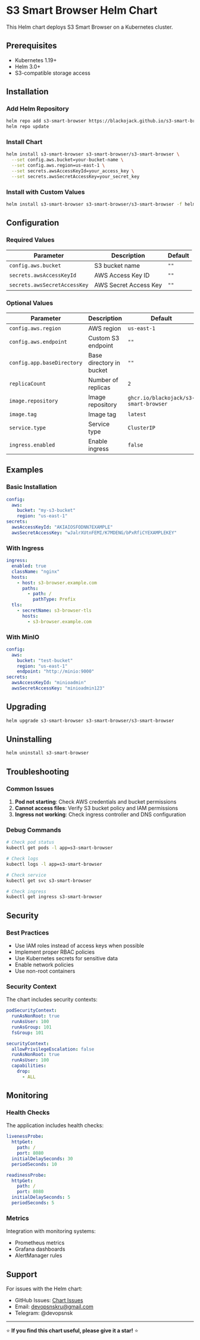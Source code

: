 # S3 Smart Browser Helm Chart

This Helm chart deploys S3 Smart Browser on a Kubernetes cluster.

## Prerequisites

- Kubernetes 1.19+
- Helm 3.0+
- S3-compatible storage access

## Installation

### Add Helm Repository

```bash
helm repo add s3-smart-browser https://blackojack.github.io/s3-smart-browser
helm repo update
```

### Install Chart

```bash
helm install s3-smart-browser s3-smart-browser/s3-smart-browser \
  --set config.aws.bucket=your-bucket-name \
  --set config.aws.region=us-east-1 \
  --set secrets.awsAccessKeyId=your_access_key \
  --set secrets.awsSecretAccessKey=your_secret_key
```

### Install with Custom Values

```bash
helm install s3-smart-browser s3-smart-browser/s3-smart-browser -f helm-values-example.yaml
```

## Configuration

### Required Values

| Parameter | Description | Default |
|-----------|-------------|---------|
| `config.aws.bucket` | S3 bucket name | `""` |
| `secrets.awsAccessKeyId` | AWS Access Key ID | `""` |
| `secrets.awsSecretAccessKey` | AWS Secret Access Key | `""` |

### Optional Values

| Parameter | Description | Default |
|-----------|-------------|---------|
| `config.aws.region` | AWS region | `us-east-1` |
| `config.aws.endpoint` | Custom S3 endpoint | `""` |
| `config.app.baseDirectory` | Base directory in bucket | `""` |
| `replicaCount` | Number of replicas | `2` |
| `image.repository` | Image repository | `ghcr.io/blackojack/s3-smart-browser` |
| `image.tag` | Image tag | `latest` |
| `service.type` | Service type | `ClusterIP` |
| `ingress.enabled` | Enable ingress | `false` |

## Examples

### Basic Installation

```yaml
config:
  aws:
    bucket: "my-s3-bucket"
    region: "us-east-1"
secrets:
  awsAccessKeyId: "AKIAIOSFODNN7EXAMPLE"
  awsSecretAccessKey: "wJalrXUtnFEMI/K7MDENG/bPxRfiCYEXAMPLEKEY"
```

### With Ingress

```yaml
ingress:
  enabled: true
  className: "nginx"
  hosts:
    - host: s3-browser.example.com
      paths:
        - path: /
          pathType: Prefix
  tls:
    - secretName: s3-browser-tls
      hosts:
        - s3-browser.example.com
```

### With MinIO

```yaml
config:
  aws:
    bucket: "test-bucket"
    region: "us-east-1"
    endpoint: "http://minio:9000"
secrets:
  awsAccessKeyId: "minioadmin"
  awsSecretAccessKey: "minioadmin123"
```

## Upgrading

```bash
helm upgrade s3-smart-browser s3-smart-browser/s3-smart-browser
```

## Uninstalling

```bash
helm uninstall s3-smart-browser
```

## Troubleshooting

### Common Issues

1. **Pod not starting**: Check AWS credentials and bucket permissions
2. **Cannot access files**: Verify S3 bucket policy and IAM permissions
3. **Ingress not working**: Check ingress controller and DNS configuration

### Debug Commands

```bash
# Check pod status
kubectl get pods -l app=s3-smart-browser

# Check logs
kubectl logs -l app=s3-smart-browser

# Check service
kubectl get svc s3-smart-browser

# Check ingress
kubectl get ingress s3-smart-browser
```

## Security

### Best Practices

- Use IAM roles instead of access keys when possible
- Implement proper RBAC policies
- Use Kubernetes secrets for sensitive data
- Enable network policies
- Use non-root containers

### Security Context

The chart includes security contexts:

```yaml
podSecurityContext:
  runAsNonRoot: true
  runAsUser: 100
  runAsGroup: 101
  fsGroup: 101

securityContext:
  allowPrivilegeEscalation: false
  runAsNonRoot: true
  runAsUser: 100
  capabilities:
    drop:
      - ALL
```

## Monitoring

### Health Checks

The application includes health checks:

```yaml
livenessProbe:
  httpGet:
    path: /
    port: 8080
  initialDelaySeconds: 30
  periodSeconds: 10

readinessProbe:
  httpGet:
    path: /
    port: 8080
  initialDelaySeconds: 5
  periodSeconds: 5
```

### Metrics

Integration with monitoring systems:

- Prometheus metrics
- Grafana dashboards
- AlertManager rules

## Support

For issues with the Helm chart:

- GitHub Issues: [Chart Issues](https://github.com/BlackoJack/s3-smart-browser/issues)
- Email: devopsnskru@gmail.com
- Telegram: @devopsnsk

---

⭐ **If you find this chart useful, please give it a star!** ⭐
